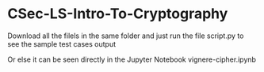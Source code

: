 # CSec-LS-Intro-To-Cryptography

Download all the filels in the same folder and just run the file script.py to see the sample test cases output

Or else it can be seen directly in the Jupyter Notebook vignere-cipher.ipynb

